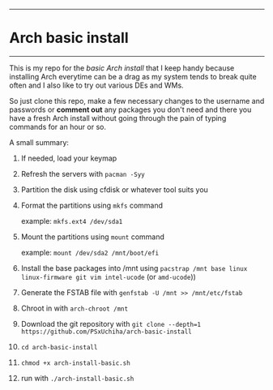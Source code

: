 

---

# Arch basic install

---

This is my repo for the *basic Arch install* that I keep handy because installing Arch everytime can be a drag as my system tends to break quite often and I also like to try out various DEs and WMs.

So just clone this repo, make a few necessary changes to the username and passwords or **comment out** any packages you don't need and there you have a fresh Arch install without going through the pain of typing commands for an hour or so.

A small summary:

1. If needed, load your keymap
2. Refresh the servers with ``pacman -Syy``
3. Partition the disk using cfdisk or whatever tool suits you
4. Format the partitions using `mkfs` command
   
   example: `mkfs.ext4 /dev/sda1`
5. Mount the partitions using `mount` command
   
   example: `mount /dev/sda2 /mnt/boot/efi` 
6. Install the base packages into /mnt using ``pacstrap /mnt base linux linux-firmware git vim intel-ucode`` (or ``amd-ucode``))
7. Generate the FSTAB file with ```genfstab -U /mnt >> /mnt/etc/fstab```
8. Chroot in with ```arch-chroot /mnt```
9. Download the git repository with ```git clone --depth=1 https://github.com/PSxUchiha/arch-basic-install```
10. ```cd arch-basic-install```
11. ```chmod +x arch-install-basic.sh```
12. run with ```./arch-install-basic.sh```
